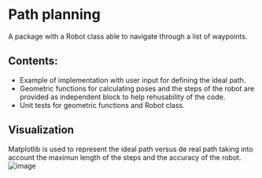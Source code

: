 # Path planning
A package with a Robot class able to navigate through a list of waypoints.
## Contents:
- Example of implementation with user input for defining the ideal path.
- Geometric functions for calculating poses and the steps of the robot are provided as independent block to help rehusability of the code.
- Unit tests for geometric functions and Robot class.
## Visualization
Matplotlib is used to represent the ideal path versus de real path taking into account the maximun length of the steps and the accuracy of the robot.
![image](https://user-images.githubusercontent.com/17177665/168500115-083f0787-7fd3-4fe7-888f-495048615289.png)
